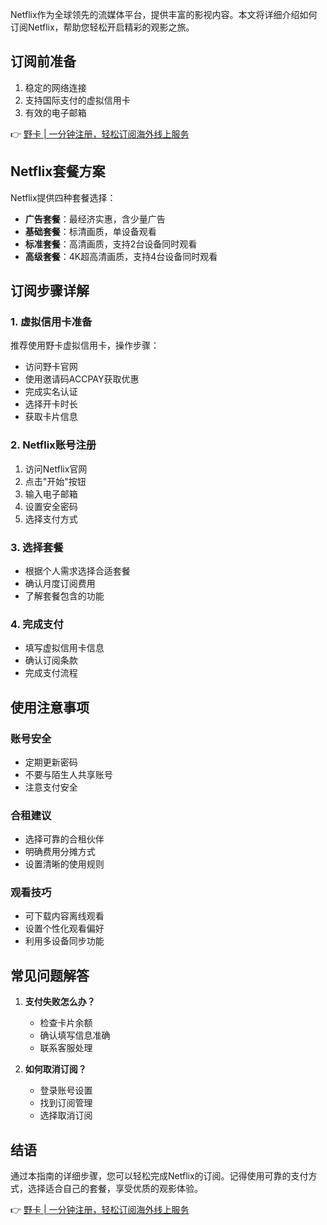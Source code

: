 Netflix作为全球领先的流媒体平台，提供丰富的影视内容。本文将详细介绍如何订阅Netflix，帮助您轻松开启精彩的观影之旅。

## **订阅前准备**

1. 稳定的网络连接
2. 支持国际支付的虚拟信用卡
3. 有效的电子邮箱

👉 [野卡 | 一分钟注册，轻松订阅海外线上服务](https://bit.ly/bewildcard)

## **Netflix套餐方案**

Netflix提供四种套餐选择：

- **广告套餐**：最经济实惠，含少量广告
- **基础套餐**：标清画质，单设备观看
- **标准套餐**：高清画质，支持2台设备同时观看
- **高级套餐**：4K超高清画质，支持4台设备同时观看

## **订阅步骤详解**

### **1. 虚拟信用卡准备**

推荐使用野卡虚拟信用卡，操作步骤：
- 访问野卡官网
- 使用邀请码ACCPAY获取优惠
- 完成实名认证
- 选择开卡时长
- 获取卡片信息

### **2. Netflix账号注册**

1. 访问Netflix官网
2. 点击"开始"按钮
3. 输入电子邮箱
4. 设置安全密码
5. 选择支付方式

### **3. 选择套餐**

- 根据个人需求选择合适套餐
- 确认月度订阅费用
- 了解套餐包含的功能

### **4. 完成支付**

- 填写虚拟信用卡信息
- 确认订阅条款
- 完成支付流程

## **使用注意事项**

### **账号安全**
- 定期更新密码
- 不要与陌生人共享账号
- 注意支付安全

### **合租建议**
- 选择可靠的合租伙伴
- 明确费用分摊方式
- 设置清晰的使用规则

### **观看技巧**
- 可下载内容离线观看
- 设置个性化观看偏好
- 利用多设备同步功能

## **常见问题解答**

1. **支付失败怎么办？**
   - 检查卡片余额
   - 确认填写信息准确
   - 联系客服处理

2. **如何取消订阅？**
   - 登录账号设置
   - 找到订阅管理
   - 选择取消订阅

## **结语**

通过本指南的详细步骤，您可以轻松完成Netflix的订阅。记得使用可靠的支付方式，选择适合自己的套餐，享受优质的观影体验。

👉 [野卡 | 一分钟注册，轻松订阅海外线上服务](https://bit.ly/bewildcard)
